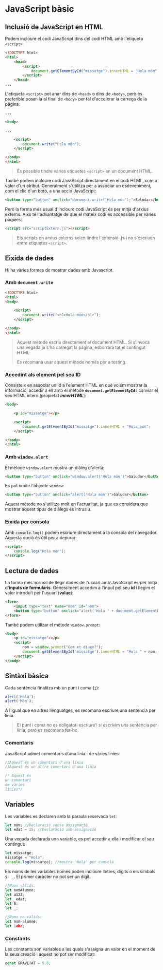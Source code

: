  # JavaScript bàsic
 
 ## Inclusió de JavaScript en HTML

 Podem incloure el codi JavaScript dins del codi HTML amb l'etiqueta `<script>`:

```html
<!DOCTYPE html>
<html>
    <head>
        <script>            
            document.getElementById("missatge").innerHTML = "Hola món";           
        </script>
    </head>
...
```

L'etiqueta `<script>` pot anar dins de `<head>` o dins de `<body>`, però és preferible posar-la al final de `<body>` per tal d'accelerar la càrrega de la pàgina:

```html
...

<body>

...

    <script>        
        document.write("Hola món");
    </script>

</body>
</html>
```

> És possible tindre vàries etiquetes `<script>` en un document HTML.

També podem incloure codi JavaScript directament en el codi HTML, com a valor  d'un atribut. Generalment s'utilitza per a associar un esdeveniment, com el clic d'un botó, a una acció JavaScript:

```html
<button type="button" onclick="document.write('Hola món');">Saludar</button>
```

Però la forma més usual d'incloure codi JavaScript és per mitjà d'arxius externs. Això té l'advantatge de que el mateix codi és accessible per vàries pàgines: 

```html
<script src="scriptExtern.js"></script> 
```

> Els scripts en arxius externs solen tindre l'extensió **.js** i no s'escriuen entre etiquetes `<script>`.

## Eixida de dades

Hi ha vàries formes de mostrar dades amb Javascript.

### Amb `document.write`

```html
<!DOCTYPE html>
<html>
<body>

    <script>
        document.write("<h1>Hola món</h1>");
    </script>

</body>
</html>
``` 

> Aquest mètode escriu directament al document HTML. Si s'invoca una vegada ja s'ha carregat la pàgina, esborrarà tot el contingut HTML.
>
> Es recomana usar aquest mètode només per a testing.

### Accedint als element pel seu ID

Consisteix en associar un id a l'element HTML en què volem mostrar la informació, accedir a ell amb el mètode **`document.getElementById`** i canviar el seu HTML intern (propietat ***innerHTML***):

```html
<body>

    <p id="missatge"></p>

    <script>
        document.getElementById("missatge").innerHTML = "Hola món";
    </script>

</body>
</html>
```

### Amb `window.alert`

El mètode `window.alert` mostra un diàleg d'alerta:

```html
<button type="button" onclick="window.alert('Hola món')">Saludar</button>
```

Es pot omitir l'objecte `window`:

```html
<button type="button" onclick="alert('Hola món')">Saludar</button>
```

Aquest mètode no s'utilitza molt en l'actualitat, ja que es considera que mostrar aquest tipus de diàlegs és intrusiu.

### Eixida per consola

Amb `console.log()` podem escriure directament a la consola del navegador. Aquesta opció és útil per a depurar:

```html
<script>
    console.log("Hola món");
</script>
```

## Lectura de dades

La forma més normal de llegir dades de l'usuari amb JavaScript és per mitjà d'**inputs de formularis**. Generalment accedim a l'input pel seu **id** i llegim el valor introduït per l'usuari (**value**):

```html
<form>
    <input type="text" name="nom" id="nom">
    <button type="button" onclick="alert('Hola ' + document.getElementById('nom').value);">Enviar</button>
</form>
```

També podem utilizar el mètode `window.prompt`:

```html
<body>
    <p id="missatge"></p>    
    <script>
        nom = window.prompt("Com et diuen?");
        document.getElementById('missatge').innerHTML = "Hola " + nom;
    </script>
</body>
```

 ## Sintàxi bàsica

Cada sentència finalitza mb un punt i coma (**`;`**):

```javascript
alert('Hola');
alert('Món');
```

A l'igual que en altres llenguatges, es recomana escriure una sentència per línia.

> El punt i coma no es obligatori escriure'l si escrivim una sentència per línia, però es recomana fer-ho.

### Comentaris

JavaScript admet comentaris d'una línia i de vàries línies:

```javascript
//Aquest és un comentari d'una línia
//Aquest és un altre comentari d'una línia

/* Aquest és
un comentari
de vàries 
línies*/
```

## Variables

Les variables es declaren amb la paraula reservada `let`:

```javascript
let nom; //Declaració sense assignació
let edat = 15; //Declaració amb assignació
```

Una vegada declarada una variable, es pot accedir a ella i modificar el seu contingut:

```javascript
let missatge;
missatge = "Hola";
console.log(missatge); //mostra 'Hola' per consola 
```

Els noms de les variables només poden incloure lletres, dígits o els símbols `$` i` _`. El primer caràcter no pot ser un dígit.

```javascript
//Noms vàlids:
let nomAlumne;
let a123;
let _edat;
let $;
let _;

//Noms no vàlids:
let nom-alumne;
let 1abc;
```

### Constants

Les constants són variables a les quals s'assigna un valor en el moment de la seua creació i aquest no pot ser modificat:

```javascript
const GRAVETAT = 9.8;
```